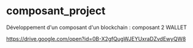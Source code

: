 # composant_project
Développement d'un composant d'un blockchain : composant 2 WALLET

https://drive.google.com/open?id=0B-X2gfQugWJEYUxraDZvdEwyQW8
